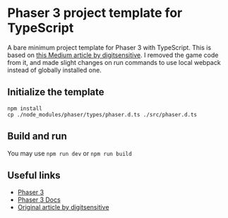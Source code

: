 # Phaser 3 project template for TypeScript
A bare minimum project template for Phaser 3 with TypeScript.
This is based on [this Medium article by digitsensitive](https://medium.com/@digit.sensitivee/learn-to-create-a-html5-game-in-5-minutes-604118f5d0ab). I removed the game code from it, and made slight changes on run commands to use local webpack instead of globally installed one.

## Initialize the template
```
npm install
cp ./node_modules/phaser/types/phaser.d.ts ./src/phaser.d.ts
```

## Build and run
You may use `npm run dev` or `npm run build`

## Useful links
* [Phaser 3](https://phaser.io/)
* [Phaser 3 Docs](https://photonstorm.github.io/phaser3-docs/index.html)
* [Original article by digitsensitive](https://medium.com/@digit.sensitivee/learn-to-create-a-html5-game-in-5-minutes-604118f5d0ab)
